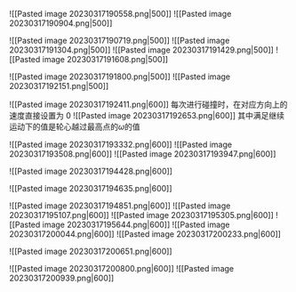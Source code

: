 ![[Pasted image 20230317190558.png|500]]
![[Pasted image 20230317190904.png|500]]


![[Pasted image 20230317190719.png|500]]
![[Pasted image 20230317191304.png|500]]
![[Pasted image 20230317191429.png|500]]
![[Pasted image 20230317191608.png|500]]

![[Pasted image 20230317191800.png|500]]
![[Pasted image 20230317192151.png|500]]

![[Pasted image 20230317192411.png|600]]
每次进行碰撞时，在对应方向上的速度直接设置为 0 
![[Pasted image 20230317192653.png|600]]
其中满足继续运动下的值是轮心越过最高点的$\omega$的值

![[Pasted image 20230317193332.png|600]]
![[Pasted image 20230317193508.png|600]]
![[Pasted image 20230317193947.png|600]]

![[Pasted image 20230317194428.png|600]]

![[Pasted image 20230317194635.png|600]]

![[Pasted image 20230317194851.png|600]]
![[Pasted image 20230317195107.png|600]]
![[Pasted image 20230317195305.png|600]]
![[Pasted image 20230317195644.png|600]]
![[Pasted image 20230317200044.png|600]]
![[Pasted image 20230317200233.png|600]]

![[Pasted image 20230317200651.png|600]]

![[Pasted image 20230317200800.png|600]]
![[Pasted image 20230317200939.png|600]]

